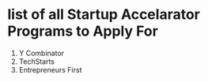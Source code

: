 # list of all Startup Accelarator Programs to Apply For

1. Y Combinator
3. TechStarts
4. Entrepreneurs First
